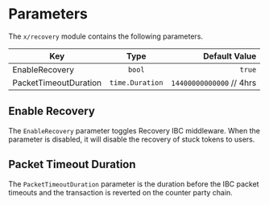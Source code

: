 # Parameters

The `x/recovery` module contains the following parameters.


| Key       | Type    | Default Value     |
| ---------- | :---------------:| -----------------:  |
| EnableRecovery | `bool`         | `true`      |
| PacketTimeoutDuration | `time.Duration`       | `14400000000000`  // 4hrs  |


## Enable Recovery

The `EnableRecovery` parameter toggles Recovery IBC middleware. When the parameter is disabled, it will disable the recovery of stuck tokens to users.

## Packet Timeout Duration

The `PacketTimeoutDuration` parameter is the duration before the IBC packet timeouts and the transaction is reverted on the counter party chain.